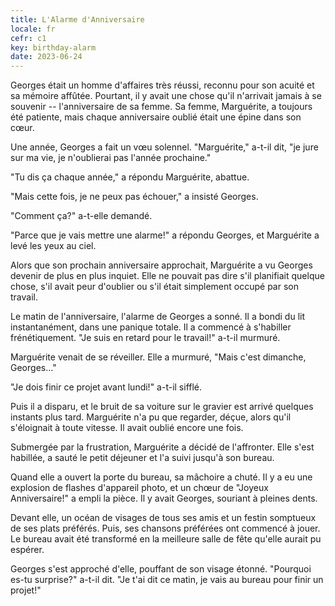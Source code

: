 ```yaml
---
title: L'Alarme d'Anniversaire
locale: fr
cefr: c1
key: birthday-alarm
date: 2023-06-24
---
```


Georges était un homme d'affaires très réussi, reconnu pour son acuité et sa mémoire affûtée. Pourtant, il y avait une chose qu'il n'arrivait jamais à se souvenir -- l'anniversaire de sa femme. Sa femme, Marguérite, a toujours été patiente, mais chaque anniversaire oublié était une épine dans son cœur.

Une année, Georges a fait un vœu solennel. "Marguérite," a-t-il dit, "je jure sur ma vie, je n'oublierai pas l'année prochaine."

"Tu dis ça chaque année," a répondu Marguérite, abattue.

"Mais cette fois, je ne peux pas échouer," a insisté Georges.

"Comment ça?" a-t-elle demandé.

"Parce que je vais mettre une alarme!" a répondu Georges, et Marguérite a levé les yeux au ciel.

Alors que son prochain anniversaire approchait, Marguérite a vu Georges devenir de plus en plus inquiet. Elle ne pouvait pas dire s'il planifiait quelque chose, s'il avait peur d'oublier ou s'il était simplement occupé par son travail.

Le matin de l'anniversaire, l'alarme de Georges a sonné. Il a bondi du lit instantanément, dans une panique totale. Il a commencé à s'habiller frénétiquement. "Je suis en retard pour le travail!" a-t-il murmuré.

Marguérite venait de se réveiller. Elle a murmuré, "Mais c'est dimanche, Georges..."

"Je dois finir ce projet avant lundi!" a-t-il sifflé.

Puis il a disparu, et le bruit de sa voiture sur le gravier est arrivé quelques instants plus tard. Marguérite n'a pu que regarder, déçue, alors qu'il s'éloignait à toute vitesse. Il avait oublié encore une fois.

Submergée par la frustration, Marguérite a décidé de l'affronter. Elle s'est habillée, a sauté le petit déjeuner et l'a suivi jusqu'à son bureau.

Quand elle a ouvert la porte du bureau, sa mâchoire a chuté. Il y a eu une explosion de flashes d'appareil photo, et un chœur de "Joyeux Anniversaire!" a empli la pièce. Il y avait Georges, souriant à pleines dents.

Devant elle, un océan de visages de tous ses amis et un festin somptueux de ses plats préférés. Puis, ses chansons préférées ont commencé à jouer. Le bureau avait été transformé en la meilleure salle de fête qu'elle aurait pu espérer.

Georges s'est approché d'elle, pouffant de son visage étonné. "Pourquoi es-tu surprise?" a-t-il dit. "Je t'ai dit ce matin, je vais au bureau pour finir un projet!"